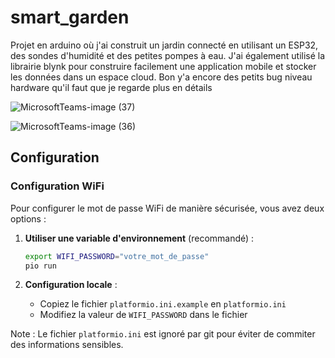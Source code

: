 # smart_garden

Projet en arduino où j'ai construit un jardin connecté en utilisant un ESP32, des sondes d'humidité et des petites pompes à eau. J'ai également utilisé la librairie blynk pour construire facilement une application mobile et stocker les données dans un espace cloud.
Bon y'a encore des petits bug niveau hardware qu'il faut que je regarde plus en détails

![MicrosoftTeams-image (37)](https://github.com/julienguegan/smart_garden/assets/45081450/cda37684-1d80-44c9-aa63-bd82c95ccbbb)

![MicrosoftTeams-image (36)](https://github.com/julienguegan/smart_garden/assets/45081450/b144a38a-7671-4c3b-9780-f8b499abbdba)

## Configuration

### Configuration WiFi

Pour configurer le mot de passe WiFi de manière sécurisée, vous avez deux options :

1. **Utiliser une variable d'environnement** (recommandé) :
   ```bash
   export WIFI_PASSWORD="votre_mot_de_passe"
   pio run
   ```

2. **Configuration locale** :
   - Copiez le fichier `platformio.ini.example` en `platformio.ini`
   - Modifiez la valeur de `WIFI_PASSWORD` dans le fichier
   
Note : Le fichier `platformio.ini` est ignoré par git pour éviter de commiter des informations sensibles.
